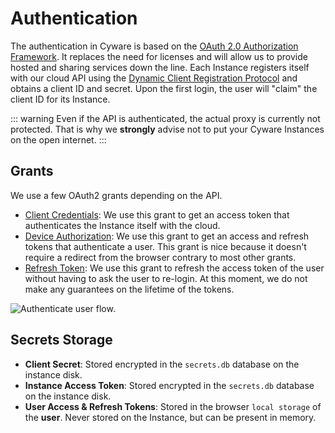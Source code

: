 # Authentication

The authentication in Cyware is based on the <a href="https://www.rfc-editor.org/rfc/rfc6749" target="_blank">OAuth 2.0 Authorization Framework</a>. It replaces the need for licenses and will allow us to provide hosted and sharing services down the line.
Each Instance registers itself with our cloud API using the <a href="https://www.rfc-editor.org/rfc/rfc7591.html" target="_blank">Dynamic Client Registration Protocol</a> and obtains a client ID and secret. Upon the first login, the user will "claim" the client ID for its Instance.

::: warning
Even if the API is authenticated, the actual proxy is currently not protected. That is why we **strongly** advise not to put your Cyware Instances on the open internet.
:::

## Grants

We use a few OAuth2 grants depending on the API.

- <a href="https://www.rfc-editor.org/rfc/rfc6749#section-1.3.4" target="_blank">Client Credentials</a>: We use this grant to get an access token that authenticates the Instance itself with the cloud.
- <a href="https://www.rfc-editor.org/rfc/rfc8628.html" target="_blank">Device Authorization</a>: We use this grant to get an access and refresh tokens that authenticate a user. This grant is nice because it doesn't require a redirect from the browser contrary to most other grants.
- <a href="https://www.rfc-editor.org/rfc/rfc6749#section-1.5" target="_blank">Refresh Token</a>: We use this grant to refresh the access token of the user without having to ask the user to re-login. At this moment, we do not make any guarantees on the lifetime of the tokens.

<img alt="Authenticate user flow." src="/_images/authentication_user.png" no-shadow/>

## Secrets Storage

- **Client Secret**: Stored encrypted in the `secrets.db` database on the instance disk.
- **Instance Access Token**: Stored encrypted in the `secrets.db` database on the instance disk.
- **User Access & Refresh Tokens**: Stored in the browser `local storage` of the **user**. Never stored on the Instance, but can be present in memory.

